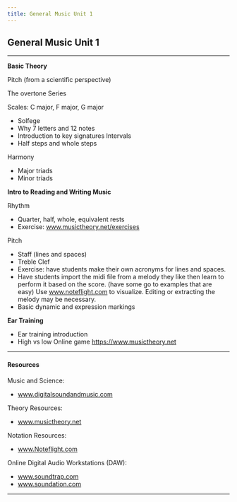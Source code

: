 ```yaml
---
title: General Music Unit 1
---
```

<!-- # General Music Unit 1 -->

## General Music Unit 1

- - -

**Basic Theory**

Pitch (from a scientific perspective)

The overtone Series 

Scales: C major, F major, G major

* Solfege
* Why 7 letters and 12 notes
* Introduction to key signatures
Intervals  
* Half steps and whole steps

Harmony

* Major triads
* Minor triads

**Intro to Reading and Writing Music**

Rhythm

* Quarter, half, whole, equivalent rests
* Exercise: www.musictheory.net/exercises

Pitch

* Staff (lines and spaces)
* Treble Clef
* Exercise: have students make their own acronyms for lines and spaces. 
* Have students import the midi file from a melody they like then learn to perform it based on the score.  (have some go to examples that are easy)  Use www.noteflight.com to visualize.  Editing or extracting the melody may be necessary.
* Basic dynamic and expression markings

**Ear Training**

* Ear training introduction
* High vs low Online game https://www.musictheory.net

- - -

#### Resources

Music and Science:

* www.digitalsoundandmusic.com

Theory Resources:

* www.musictheory.net

Notation Resources:

* www.Noteflight.com

Online Digital Audio Workstations (DAW):

* www.soundtrap.com
* www.soundation.com

- - -

